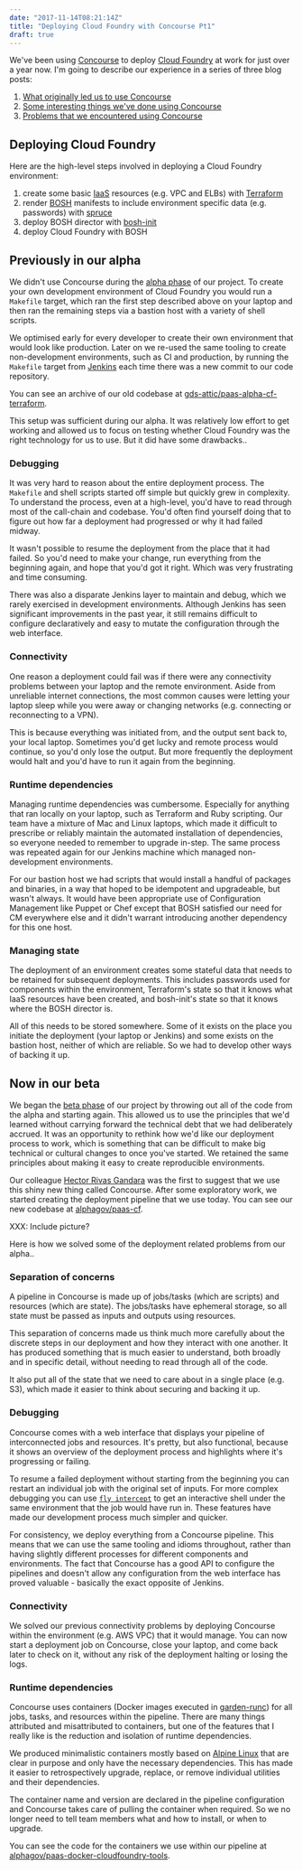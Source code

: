 ```yaml
---
date: "2017-11-14T08:21:14Z"
title: "Deploying Cloud Foundry with Concourse Pt1"
draft: true
---
```


We've been using [Concourse][] to deploy [Cloud Foundry][] at work for just
over a year now. I'm going to describe our experience in a series of three
blog posts:

1. [What originally led us to use Concourse][pt1]
1. [Some interesting things we've done using Concourse][pt2]
1. [Problems that we encountered using Concourse][pt3]

[Concourse]: https://concourse.ci/
[Cloud Foundry]: https://www.cloudfoundry.org/
[pt1]: XXX
[pt2]: XXX
[pt3]: XXX

## Deploying Cloud Foundry

Here are the high-level steps involved in deploying a Cloud Foundry
environment:

1. create some basic [IaaS][] resources (e.g. VPC and ELBs) with [Terraform][]
1. render [BOSH][] manifests to include environment specific data (e.g. passwords) with [spruce][]
1. deploy BOSH director with [bosh-init][]
1. deploy Cloud Foundry with BOSH

[IaaS]: https://en.wikipedia.org/wiki/Infrastructure_as_a_service
[Terraform]: https://www.terraform.io/
[BOSH]: https://bosh.io/
[spruce]: https://github.com/geofffranks/spruce
[bosh-init]: https://github.com/cloudfoundry/bosh-init

## Previously in our alpha

We didn't use Concourse during the [alpha phase][] of our project. To create
your own development environment of Cloud Foundry you would run a `Makefile`
target, which ran the first step described above on your laptop and then ran
the remaining steps via a bastion host with a variety of shell scripts.

We optimised early for every developer to create their own environment that
would look like production. Later on we re-used the same tooling to create
non-development environments, such as CI and production, by running the
`Makefile` target from [Jenkins][] each time there was a new commit to our
code repository.

You can see an archive of our old codebase at [gds-attic/paas-alpha-cf-terraform][].

This setup was sufficient during our alpha. It was relatively low effort to
get working and allowed us to focus on testing whether Cloud Foundry was the
right technology for us to use. But it did have some drawbacks..

[alpha phase]: https://www.gov.uk/service-manual/agile-delivery/how-the-alpha-phase-works
[Jenkins]: https://jenkins.io/
[gds-attic/paas-alpha-cf-terraform]: https://github.com/gds-attic/paas-alpha-cf-terraform

### Debugging

It was very hard to reason about the entire deployment process. The
`Makefile` and shell scripts started off simple but quickly grew in
complexity. To understand the process, even at a high-level, you'd have to
read through most of the call-chain and codebase. You'd often find yourself
doing that to figure out how far a deployment had progressed or why it had
failed midway.

It wasn't possible to resume the deployment from the place that it had
failed. So you'd need to make your change, run everything from the beginning
again, and hope that you'd got it right. Which was very frustrating and time
consuming.

There was also a disparate Jenkins layer to maintain and debug, which we
rarely exercised in development environments. Although Jenkins has seen
significant improvements in the past year, it still remains difficult to
configure declaratively and easy to mutate the configuration through the web
interface.

### Connectivity

One reason a deployment could fail was if there were any connectivity
problems between your laptop and the remote environment. Aside from
unreliable internet connections, the most common causes were letting your
laptop sleep while you were away or changing networks (e.g. connecting or
reconnecting to a VPN).

This is because everything was initiated from, and the output sent back to,
your local laptop. Sometimes you'd get lucky and remote process would
continue, so you'd only lose the output. But more frequently the deployment
would halt and you'd have to run it again from the beginning.

### Runtime dependencies

Managing runtime dependencies was cumbersome. Especially for anything that
ran locally on your laptop, such as Terraform and Ruby scripting. Our team
have a mixture of Mac and Linux laptops, which made it difficult to
prescribe or reliably maintain the automated installation of dependencies,
so everyone needed to remember to upgrade in-step. The same process was
repeated again for our Jenkins machine which managed non-development
environments.

For our bastion host we had scripts that would install a handful of packages
and binaries, in a way that hoped to be idempotent and upgradeable, but
wasn't always. It would have been appropriate use of Configuration
Management like Puppet or Chef except that BOSH satisfied our need for CM
everywhere else and it didn't warrant introducing another dependency for
this one host.

### Managing state

The deployment of an environment creates some stateful data that needs to be
retained for subsequent deployments. This includes passwords used for
components within the environment, Terraform's state so that it knows what
IaaS resources have been created, and bosh-init's state so that it knows
where the BOSH director is.

All of this needs to be stored somewhere. Some of it exists on the place you
initiate the deployment (your laptop or Jenkins) and some exists on the
bastion host, neither of which are reliable. So we had to develop other ways
of backing it up.

## Now in our beta

We began the [beta phase][] of our project by throwing out all of the code
from the alpha and starting again. This allowed us to use the principles
that we'd learned without carrying forward the technical debt that we had
deliberately accrued. It was an opportunity to rethink how we'd like our
deployment process to work, which is something that can be difficult to
make big technical or cultural changes to once you've started. We retained
the same principles about making it easy to create reproducible
environments.

Our colleague [Hector Rivas Gandara][hector] was the first to suggest that
we use this shiny new thing called Concourse. After some exploratory work,
we started creating the deployment pipeline that we use today. You can see
our new codebase at [alphagov/paas-cf][].

XXX: Include picture?

Here is how we solved some of the deployment related problems from our
alpha..

[beta phase]: https://www.gov.uk/service-manual/agile-delivery/how-the-beta-phase-works
[alphagov/paas-cf]: https://github.com/alphagov/paas-cf
[hector]: https://uk.linkedin.com/in/hectorrivasgandara

### Separation of concerns

A pipeline in Concourse is made up of jobs/tasks (which are scripts) and
resources (which are state). The jobs/tasks have ephemeral storage, so all
state must be passed as inputs and outputs using resources.

This separation of concerns made us think much more carefully about the
discrete steps in our deployment and how they interact with one another. It
has produced something that is much easier to understand, both broadly and
in specific detail, without needing to read through all of the code.

It also put all of the state that we need to care about in a single place
(e.g. S3), which made it easier to think about securing and backing it up.

### Debugging

Concourse comes with a web interface that displays your pipeline of
interconnected jobs and resources. It's pretty, but also functional, because
it shows an overview of the deployment process and highlights where it's
progressing or failing.

To resume a failed deployment without starting from the beginning you can
restart an individual job with the original set of inputs. For more complex
debugging you can use [`fly intercept`][] to get an interactive shell under the
same environment that the job would have run in. These features have made
our development process much simpler and quicker.

For consistency, we deploy everything from a Concourse pipeline. This means
that we can use the same tooling and idioms throughout, rather than having
slightly different processes for different components and environments. The
fact that Concourse has a good API to configure the pipelines and doesn't
allow any configuration from the web interface has proved valuable -
basically the exact opposite of Jenkins.

[`fly intercept`]: https://concourse.ci/fly-intercept.html

### Connectivity

We solved our previous connectivity problems by deploying Concourse within
the environment (e.g. AWS VPC) that it would manage. You can now start a
deployment job on Concourse, close your laptop, and come back later to check
on it, without any risk of the deployment halting or losing the logs.

### Runtime dependencies

Concourse uses containers (Docker images executed in [garden-runc][]) for
all jobs, tasks, and resources within the pipeline. There are many things
attributed and misattributed to containers, but one of the features that I
really like is the reduction and isolation of runtime dependencies.

We produced minimalistic containers mostly based on [Alpine Linux][] that
are clear in purpose and only have the necessary dependencies. This has made
it easier to retrospectively upgrade, replace, or remove individual
utilities and their dependencies.

The container name and version are declared in the pipeline configuration
and Concourse takes care of pulling the container when required. So we no
longer need to tell team members what and how to install, or when to
upgrade.

You can see the code for the containers we use within our pipeline at
[alphagov/paas-docker-cloudfoundry-tools][].

[garden-runc]: https://content.pivotal.io/blog/adopting-the-runc-container-standard-in-cloud-foundry
[Alpine Linux]: https://alpinelinux.org/
[alphagov/paas-docker-cloudfoundry-tools]: https://github.com/alphagov/paas-docker-cloudfoundry-tools/
